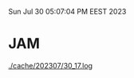 Sun Jul 30 05:07:04 PM EEST 2023
# JAM
<a href='./cache/202307/30_17.log'>./cache/202307/30_17.log</a>
